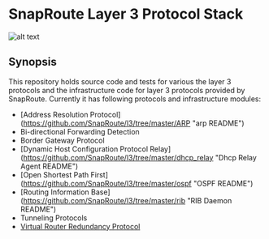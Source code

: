 # SnapRoute Layer 3 Protocol Stack

![alt text](https://github.com/SnapRoute/l3/blob/master/docs/L3_Module_Diagram.png "Architecture")

## Synopsis
This repository holds source code and tests for various the layer 3 protocols and the infrastructure code for layer 3 protocols provided by SnapRoute.
Currently it has following protocols and infrastructure modules:
 - [Address Resolution Protocol] (https://github.com/SnapRoute/l3/tree/master/ARP "arp README")
 - Bi-directional Forwarding Detection
 - Border Gateway Protocol
 - [Dynamic Host Configuration Protocol Relay] (https://github.com/SnapRoute/l3/tree/master/dhcp_relay "Dhcp Relay Agent README")
 - [Open Shortest Path First] (https://github.com/SnapRoute/l3/tree/master/ospf "OSPF README")
 - [Routing Information Base] (https://github.com/SnapRoute/l3/tree/master/rib "RIB Daemon README")
 - Tunneling Protocols
 - [Virtual Router Redundancy Protocol](https://github.com/SnapRoute/l3/tree/master/vrrp "VRRP's README")
